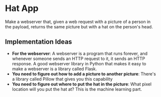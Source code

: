 # Hat App

Make a webserver that, given a web request with a picture of a person in the payload, returns the same picture but with a hat on the person's head.

## Implementation Ideas

- **For the webserver**: A webserver is a program that runs forever, and whenever someone sends an HTTP request to it, it sends an HTTP response. A good webserver library in Python that makes it easy to make a webserver is a library called Flask.
- **You need to figure out how to add a picture to another picture**: There's a library called Pillow that gives you this capability
- **You need to figure out where to put the hat in the picture**: What pixel location will you put the hat at? This is the machine learning part.